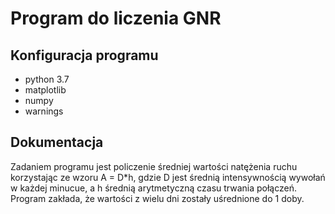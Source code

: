 # Program do liczenia GNR
## Konfiguracja programu
  - python 3.7
  - matplotlib
  - numpy 
  - warnings 
  

## Dokumentacja

Zadaniem programu jest policzenie średniej wartości natężenia ruchu korzystając ze wzoru A = D*h, gdzie D jest średnią intensywnością wywołań w każdej minucue, a h średnią arytmetyczną czasu trwania połączeń. Program zakłada, że wartości z wielu dni zostały uśrednione do 1 doby.
  

